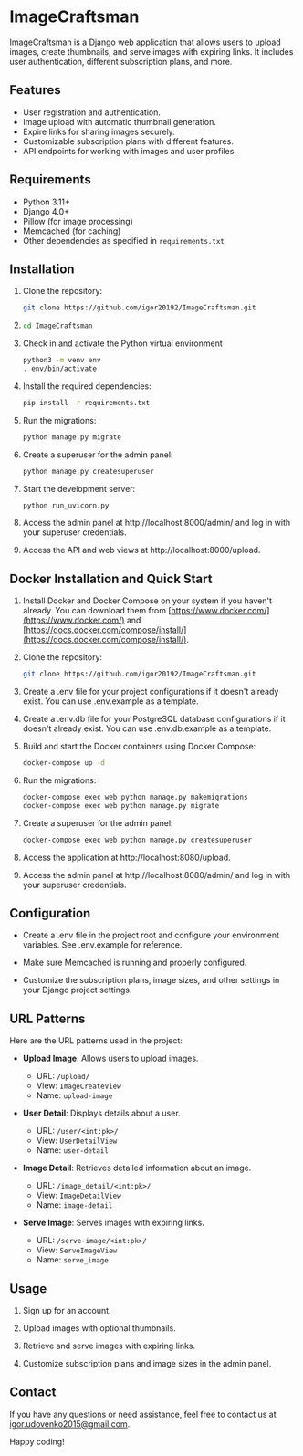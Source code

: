 # ImageCraftsman

ImageCraftsman is a Django web application that allows users to upload images, create thumbnails, and serve images with expiring links. It includes user authentication, different subscription plans, and more.

## Features

- User registration and authentication.
- Image upload with automatic thumbnail generation.
- Expire links for sharing images securely.
- Customizable subscription plans with different features.
- API endpoints for working with images and user profiles.

## Requirements

- Python 3.11+
- Django 4.0+
- Pillow (for image processing)
- Memcached (for caching)
- Other dependencies as specified in `requirements.txt`

## Installation

1. Clone the repository:

   ```bash
   git clone https://github.com/igor20192/ImageCraftsman.git
   
2. ```bash
   cd ImageCraftsman

3. Check in and activate the Python virtual environment

   ```bash
   python3 -m venv env
   . env/bin/activate

4. Install the required dependencies:

   ```bash
   pip install -r requirements.txt

5. Run the migrations:

   ```bash
   python manage.py migrate

6. Create a superuser for the admin panel:

   ```bash
   python manage.py createsuperuser

7. Start the development server:

   ```bash
   python run_uvicorn.py

8. Access the admin panel at http://localhost:8000/admin/ and log in with your superuser credentials.

9. Access the API and web views at http://localhost:8000/upload.

## Docker Installation and Quick Start

1. Install Docker and Docker Compose on your system if you haven't already. You can download them from [https://www.docker.com/](https://www.docker.com/) and [https://docs.docker.com/compose/install/](https://docs.docker.com/compose/install/).

2. Clone the repository:

   ```bash
   git clone https://github.com/igor20192/ImageCraftsman.git

1. Create a .env file for your project configurations if it doesn't already       exist. You can use .env.example as a template.

2. Create a .env.db file for your PostgreSQL database configurations if it doesn't already exist. You can use .env.db.example as a template.

3. Build and start the Docker containers using Docker Compose:

   ```bash
   docker-compose up -d

4. Run the migrations:

   ```bash
   docker-compose exec web python manage.py makemigrations
   docker-compose exec web python manage.py migrate

5. Create a superuser for the admin panel:
 
    ```bash
    docker-compose exec web python manage.py createsuperuser

6. Access the application at http://localhost:8080/upload.

7. Access the admin panel at http://localhost:8080/admin/ and log in with your superuser credentials.

## Configuration

- Create a .env file in the project root and configure your environment variables. See .env.example for reference.

- Make sure Memcached is running and properly configured.

- Customize the subscription plans, image sizes, and other settings in your Django project settings.

## URL Patterns

Here are the URL patterns used in the project:

- **Upload Image**: Allows users to upload images.

  - URL: `/upload/`
  - View: `ImageCreateView`
  - Name: `upload-image`

- **User Detail**: Displays details about a user.

  - URL: `/user/<int:pk>/`
  - View: `UserDetailView`
  - Name: `user-detail`

- **Image Detail**: Retrieves detailed information about an image.

  - URL: `/image_detail/<int:pk>/`
  - View: `ImageDetailView`
  - Name: `image-detail`

- **Serve Image**: Serves images with expiring links.

  - URL: `/serve-image/<int:pk>/`
  - View: `ServeImageView`
  - Name: `serve_image`


## Usage

1. Sign up for an account.

2. Upload images with optional thumbnails.

3. Retrieve and serve images with expiring links.

4. Customize subscription plans and image sizes in the admin panel.


## Contact

If you have any questions or need assistance, feel free to contact us at igor.udovenko2015@gmail.com.

Happy coding!
